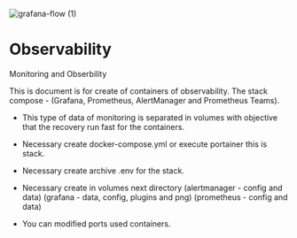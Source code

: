 ![grafana-flow (1)](https://user-images.githubusercontent.com/32446123/235222658-13f1a0af-455e-4c1e-ae25-69451394aad9.png)

# Observability
Monitoring and Obserbility

This is document is for create of containers of observability. The stack compose - (Grafana, Prometheus, AlertManager and Prometheus Teams). 

* This type of data of monitoring is separated in volumes with objective that the recovery run fast for the containers. 

* Necessary create docker-compose.yml or execute portainer this is stack. 
* Necessary create archive .env for the stack. 
* Necessary create in volumes next directory (alertmanager - config and data)  (grafana - data, config, plugins and png) (prometheus - config and data)
* You can modified ports used containers. 

